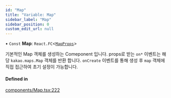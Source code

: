 ```yaml
---
id: "Map"
title: "Variable: Map"
sidebar_label: "Map"
sidebar_position: 0
custom_edit_url: null
---
```


• `Const` **Map**: `React.FC`<[`MapProps`](../interfaces/MapProps.md)\>

기본적인 Map 객체를 생성하는 Comeponent 입니다.
props로 받는 `on*` 이벤트는 해당 `kakao.maps.Map` 객체를 반환 합니다.
`onCreate` 이벤트를 통해 생성 후 `map` 객체에 직접 접근하여 초기 설정이 가능합니다.

#### Defined in

[components/Map.tsx:222](https://github.com/JaeSeoKim/react-kakao-maps/blob/0abe091/src/components/Map.tsx#L222)

